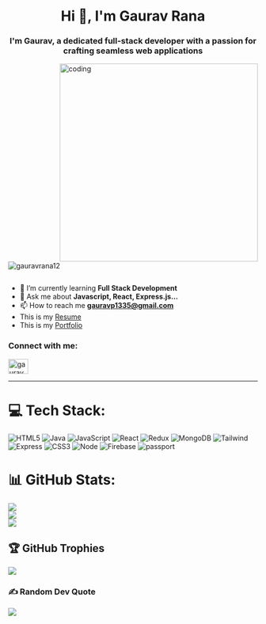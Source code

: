 <h1 align="center">Hi 👋, I'm Gaurav Rana</h1>
<h3 align="center"> I'm Gaurav, a dedicated full-stack developer with a passion for crafting seamless web applications
</h3>

<img align="right" alt="coding" src="https://i.giphy.com/qgQUggAC3Pfv687qPC.webp" width="400" />
<p align="left"> <img src="https://komarev.com/ghpvc/?username=gauravrana12&label=Profile%20views&color=0e75b6&style=flat" alt="gauravrana12" /> </p>

<p align="left"> <a href="https://twitter.com/" target="blank"><img src="https://img.shields.io/twitter/follow/?logo=twitter&style=for-the-badge" alt="" /></a> </p>

- 🌱 I’m currently learning **Full Stack Development**
- 💬 Ask me about **Javascript, React, Express.js...**
- 📫 How to reach me **gauravp1335@gmail.com**
- This is my <a href="https://drive.google.com/file/d/1zaQF2zE02qSiIh9yTAooCVr-7ed10fqG/view?usp=sharing" attributes-list download target='_blank' >Resume</a>
- This is my <a href="https://gauravrana12.github.io/" target='_blank' >Portfolio</a>

<h3 align="left">Connect with me:</h3>
<p align="left">
<a href="https://linkedin.com/in/gaurav-rana-a9aa52267" target="blank"><img align="center" src="https://raw.githubusercontent.com/rahuldkjain/github-profile-readme-generator/master/src/images/icons/Social/linked-in-alt.svg" alt="gaurav rana" height="30" width="40" /></a>
</p><hr/>




# 💻 Tech Stack:
![HTML5](https://img.shields.io/badge/html5-%23E34F26.svg?style=for-the-badge&logo=html5&logoColor=white) ![Java](https://img.shields.io/badge/java-%23ED8B00.svg?style=for-the-badge&logo=java&logoColor=white) ![JavaScript](https://img.shields.io/badge/javascript-%23323330.svg?style=for-the-badge&logo=javascript&logoColor=%23F7DF1E) ![React](https://img.shields.io/badge/react-%2320232a.svg?style=for-the-badge&logo=react&logoColor=%2361DAFB) ![Redux](https://img.shields.io/badge/redux-%23593d88.svg?style=for-the-badge&logo=redux&logoColor=white) ![MongoDB](https://img.shields.io/badge/MongoDB-%234ea94b.svg?style=for-the-badge&logo=mongodb&logoColor=white) ![Tailwind](https://img.shields.io/badge/Tailwind%20CSS-06B6D4.svg?style=for-the-badge&logo=Tailwind-CSS&logoColor=white)![Express](https://img.shields.io/badge/Express-000000.svg?style=for-the-badge&logo=Express&logoColor=white)
![CSS3](https://img.shields.io/badge/css3-%231572B6.svg?style=for-the-badge&logo=css3&logoColor=white) ![Node](https://img.shields.io/badge/Node.js-339933.svg?style=for-the-badge&logo=nodedotjs&logoColor=white)  ![Firebase](https://img.shields.io/badge/firebase-%23039BE5.svg?style=for-the-badge&logo=firebase) ![passport](https://img.shields.io/badge/Passport-34E27A.svg?style=for-the-badge&logo=Passport&logoColor=white)
# 📊 GitHub Stats:
![](https://github-readme-stats.vercel.app/api?username=GauravRana12&theme=dark&hide_border=false&include_all_commits=true&count_private=false)<br/>
![](https://github-readme-streak-stats.herokuapp.com/?user=GauravRana12&theme=dark&hide_border=false)<br/>
![](https://github-readme-stats.vercel.app/api/top-langs/?username=GauravRana12&theme=dark&hide_border=false&include_all_commits=true&count_private=false&layout=compact)

## 🏆 GitHub Trophies
![](https://github-profile-trophy.vercel.app/?username=GauravRana12&theme=radical&no-frame=false&no-bg=true&margin-w=4)

### ✍️ Random Dev Quote
![](https://quotes-github-readme.vercel.app/api?type=horizontal&theme=radical)
